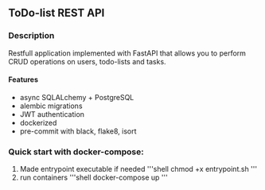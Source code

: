 ## ToDo-list REST API


### Description
Restfull application implemented with FastAPI that allows you to perform CRUD operations on users, todo-lists and tasks.

#### Features
- async SQLALchemy + PostgreSQL
- alembic migrations
- JWT authentication
- dockerized
- pre-commit with black, flake8, isort

### Quick start with docker-compose:
1) Made entrypoint executable if needed
'''shell
chmod +x entrypoint.sh
'''
2) run containers
'''shell
docker-compose  up
'''
